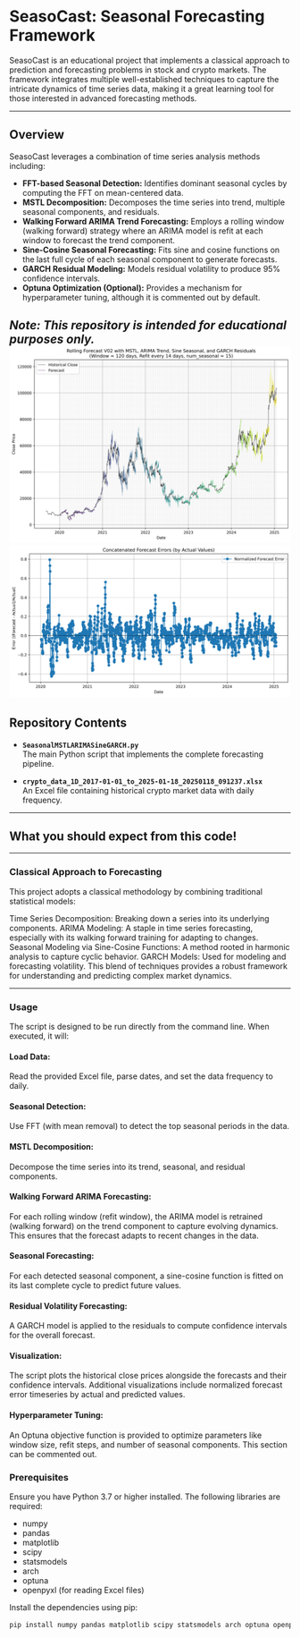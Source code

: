 # SeasoCast: Seasonal Forecasting Framework

SeasoCast is an educational project that implements a classical approach to prediction and forecasting problems in stock and crypto markets. The framework integrates multiple well-established techniques to capture the intricate dynamics of time series data, making it a great learning tool for those interested in advanced forecasting methods.

---

## Overview

SeasoCast leverages a combination of time series analysis methods including:
- **FFT-based Seasonal Detection:** Identifies dominant seasonal cycles by computing the FFT on mean-centered data.
- **MSTL Decomposition:** Decomposes the time series into trend, multiple seasonal components, and residuals.
- **Walking Forward ARIMA Trend Forecasting:** Employs a rolling window (walking forward) strategy where an ARIMA model is refit at each window to forecast the trend component.
- **Sine-Cosine Seasonal Forecasting:** Fits sine and cosine functions on the last full cycle of each seasonal component to generate forecasts.
- **GARCH Residual Modeling:** Models residual volatility to produce 95% confidence intervals.
- **Optuna Optimization (Optional):** Provides a mechanism for hyperparameter tuning, although it is commented out by default.

*Note: This repository is intended for educational purposes only.*
![BTC Prediction Example](Predictions_WF.png)
![Error of the Forecast](Error_01.png)
---

## Repository Contents

- **`SeasonalMSTLARIMASineGARCH.py`**  
  The main Python script that implements the complete forecasting pipeline.

- **`crypto_data_1D_2017-01-01_to_2025-01-18_20250118_091237.xlsx`**  
  An Excel file containing historical crypto market data with daily frequency.

---

## What you should expect from this code!
---
### Classical Approach to Forecasting
This project adopts a classical methodology by combining traditional statistical models:

Time Series Decomposition: Breaking down a series into its underlying components.
ARIMA Modeling: A staple in time series forecasting, especially with its walking forward training for adapting to changes.
Seasonal Modeling via Sine-Cosine Functions: A method rooted in harmonic analysis to capture cyclic behavior.
GARCH Models: Used for modeling and forecasting volatility.
This blend of techniques provides a robust framework for understanding and predicting complex market dynamics.

---
### Usage
The script is designed to be run directly from the command line. When executed, it will:

#### Load Data:
Read the provided Excel file, parse dates, and set the data frequency to daily.

#### Seasonal Detection:
Use FFT (with mean removal) to detect the top seasonal periods in the data.

#### MSTL Decomposition:
Decompose the time series into its trend, seasonal, and residual components.

#### Walking Forward ARIMA Forecasting:
For each rolling window (refit window), the ARIMA model is retrained (walking forward) on the trend component to capture evolving dynamics. This ensures that the forecast adapts to recent changes in the data.

#### Seasonal Forecasting:
For each detected seasonal component, a sine-cosine function is fitted on its last complete cycle to predict future values.

#### Residual Volatility Forecasting:
A GARCH model is applied to the residuals to compute confidence intervals for the overall forecast.

#### Visualization:
The script plots the historical close prices alongside the forecasts and their confidence intervals. Additional visualizations include normalized forecast error timeseries by actual and predicted values.

#### Hyperparameter Tuning:
An Optuna objective function is provided to optimize parameters like window size, refit steps, and number of seasonal components. This section can be commented out.

### Prerequisites

Ensure you have Python 3.7 or higher installed. The following libraries are required:

- numpy
- pandas
- matplotlib
- scipy
- statsmodels
- arch
- optuna
- openpyxl (for reading Excel files)

Install the dependencies using pip:

```bash
pip install numpy pandas matplotlib scipy statsmodels arch optuna openpyxl
